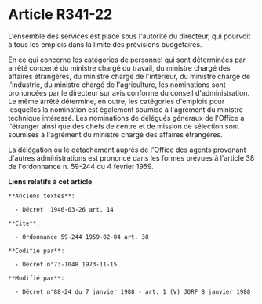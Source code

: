 # Article R341-22

L'ensemble des services est placé sous l'autorité du directeur, qui pourvoit à tous les emplois dans la limite des prévisions
budgétaires.

En ce qui concerne les catégories de personnel qui sont déterminées par arrêté concerté du ministre chargé du travail, du
ministre chargé des affaires étrangères, du ministre chargé de l'intérieur, du ministre chargé de l'industrie, du ministre
chargé de l'agriculture, les nominations sont prononcées par le directeur sur avis conforme du conseil d'administration. Le
même arrêté détermine, en outre, les catégories d'emplois pour lesquelles la nomination est également soumise à l'agrément du
ministre technique intéressé. Les nominations de délégués généraux de l'Office à l'étranger ainsi que des chefs de centre et
de mission de sélection sont soumises à l'agrément du ministre chargé des affaires étrangères.

La délégation ou le détachement auprès de l'Office des agents provenant d'autres administrations est prononcé dans les formes
prévues à l'article 38 de l'ordonnance n. 59-244 du 4 février 1959.

**Liens relatifs à cet article**

	**Anciens textes**:

	  - Décret  1946-03-26 art. 14

	**Cite**:

	  - Ordonnance 59-244 1959-02-04 art. 38

	**Codifié par**:

	  - Décret n°73-1048 1973-11-15

	**Modifié par**:

	  - Décret n°88-24 du 7 janvier 1988 - art. 1 (V) JORF 8 janvier 1988
